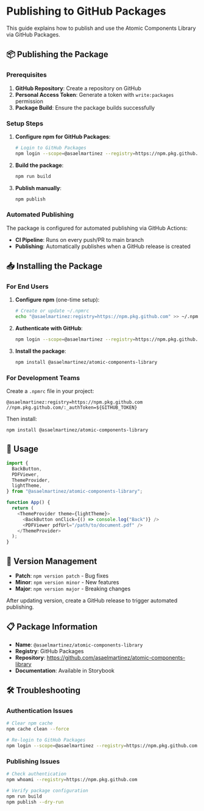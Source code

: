 # Publishing to GitHub Packages

This guide explains how to publish and use the Atomic Components Library via GitHub Packages.

## 📦 Publishing the Package

### Prerequisites

1. **GitHub Repository**: Create a repository on GitHub
2. **Personal Access Token**: Generate a token with `write:packages` permission
3. **Package Build**: Ensure the package builds successfully

### Setup Steps

1. **Configure npm for GitHub Packages**:

   ```bash
   # Login to GitHub Packages
   npm login --scope=@asaelmartinez --registry=https://npm.pkg.github.com
   ```

2. **Build the package**:

   ```bash
   npm run build
   ```

3. **Publish manually**:
   ```bash
   npm publish
   ```

### Automated Publishing

The package is configured for automated publishing via GitHub Actions:

- **CI Pipeline**: Runs on every push/PR to main branch
- **Publishing**: Automatically publishes when a GitHub release is created

## 📥 Installing the Package

### For End Users

1. **Configure npm** (one-time setup):

   ```bash
   # Create or update ~/.npmrc
   echo "@asaelmartinez:registry=https://npm.pkg.github.com" >> ~/.npmrc
   ```

2. **Authenticate with GitHub**:

   ```bash
   npm login --scope=@asaelmartinez --registry=https://npm.pkg.github.com
   ```

3. **Install the package**:
   ```bash
   npm install @asaelmartinez/atomic-components-library
   ```

### For Development Teams

Create a `.npmrc` file in your project:

```
@asaelmartinez:registry=https://npm.pkg.github.com
//npm.pkg.github.com/:_authToken=${GITHUB_TOKEN}
```

Then install:

```bash
npm install @asaelmartinez/atomic-components-library
```

## 🚀 Usage

```javascript
import {
  BackButton,
  PDFViewer,
  ThemeProvider,
  lightTheme,
} from "@asaelmartinez/atomic-components-library";

function App() {
  return (
    <ThemeProvider theme={lightTheme}>
      <BackButton onClick={() => console.log("Back")} />
      <PDFViewer pdfUrl="/path/to/document.pdf" />
    </ThemeProvider>
  );
}
```

## 🔧 Version Management

- **Patch**: `npm version patch` - Bug fixes
- **Minor**: `npm version minor` - New features
- **Major**: `npm version major` - Breaking changes

After updating version, create a GitHub release to trigger automated publishing.

## 📋 Package Information

- **Name**: `@asaelmartinez/atomic-components-library`
- **Registry**: GitHub Packages
- **Repository**: https://github.com/asaelmartinez/atomic-components-library
- **Documentation**: Available in Storybook

## 🛠️ Troubleshooting

### Authentication Issues

```bash
# Clear npm cache
npm cache clean --force

# Re-login to GitHub Packages
npm login --scope=@asaelmartinez --registry=https://npm.pkg.github.com
```

### Publishing Issues

```bash
# Check authentication
npm whoami --registry=https://npm.pkg.github.com

# Verify package configuration
npm run build
npm publish --dry-run
```
